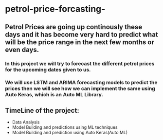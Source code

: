 # petrol-price-forcasting-

## Petrol Prices are going up continously these days and it has become very hard to predict what will be the price range in the next few months or even days.

### In this project we will try to forecast the different petrol prices for the upcoming dates given to us. 

### We will use LSTM and ARIMA forecasting models to predict the prices then we will see how we can implement the same using Auto Keras, which is an Auto ML Library.

## TimeLine of the project:
- Data Analysis
- Model Building and predictions using ML techniques
- Model Building and prediction using Auto Keras(Auto ML)